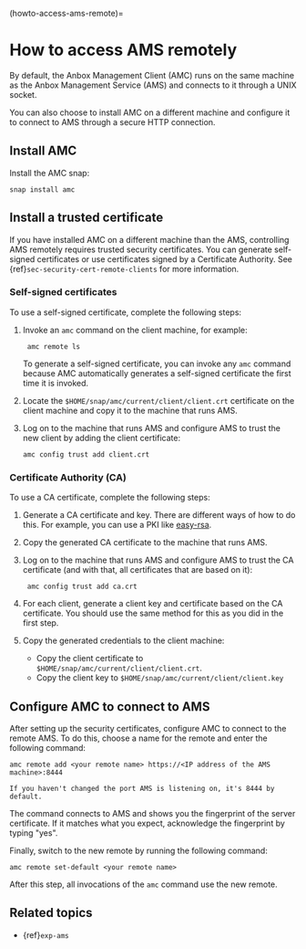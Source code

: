 (howto-access-ams-remote)=
# How to access AMS remotely

By default, the Anbox Management Client (AMC) runs on the same machine as the Anbox Management Service (AMS) and connects to it through a UNIX socket.

You can also choose to install AMC on a different machine and configure it to connect to AMS through a secure HTTP connection.

## Install AMC

Install the AMC snap:

    snap install amc

## Install a trusted certificate

If you have installed AMC on a different machine than the AMS, controlling AMS remotely requires trusted security certificates. You can generate self-signed certificates or use certificates signed by a Certificate Authority. See {ref}`sec-security-cert-remote-clients` for more information.

### Self-signed certificates

To use a self-signed certificate, complete the following steps:

1. Invoke an `amc` command on the client machine, for example:

        amc remote ls

    To generate a self-signed certificate, you can invoke any `amc` command because AMC automatically generates a self-signed certificate the first time it is invoked.

2. Locate the `$HOME/snap/amc/current/client/client.crt` certificate on the client machine and copy it to the machine that runs AMS.
3. Log on to the machine that runs AMS and configure AMS to trust the new client by adding the client certificate:

   ```
   amc config trust add client.crt
   ```

### Certificate Authority (CA)

To use a CA certificate, complete the following steps:

1. Generate a CA certificate and key. There are different ways of how to do this. For example, you can use a PKI like [easy-rsa](https://github.com/OpenVPN/easy-rsa).
2. Copy the generated CA certificate to the machine that runs AMS.
3. Log on to the machine that runs AMS and configure AMS to trust the CA certificate (and with that, all certificates that are based on it):

        amc config trust add ca.crt
4. For each client, generate a client key and certificate based on the CA certificate. You should use the same method for this as you did in the first step.
5. Copy the generated credentials to the client machine:

   * Copy the client certificate to `$HOME/snap/amc/current/client/client.crt`.
   * Copy the client key to `$HOME/snap/amc/current/client/client.key`

## Configure AMC to connect to AMS

After setting up the security certificates, configure AMC to connect to the remote AMS. To do this, choose a name for the remote and enter the following command:

    amc remote add <your remote name> https://<IP address of the AMS machine>:8444

```{tip}
If you haven't changed the port AMS is listening on, it's 8444 by default.
```

The command connects to AMS and shows you the fingerprint of the server certificate. If it matches what you expect, acknowledge the fingerprint by typing "yes".

Finally, switch to the new remote by running the following command:

    amc remote set-default <your remote name>

After this step, all invocations of the `amc` command use the new remote.

## Related topics

* {ref}`exp-ams`
